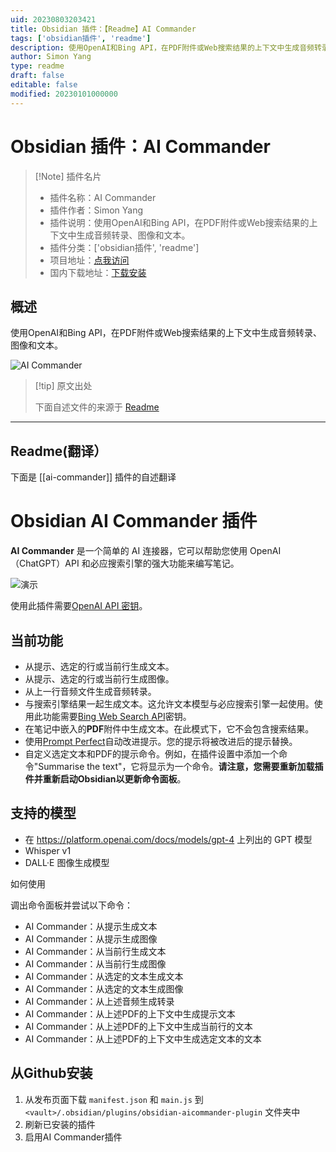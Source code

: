 ```yaml
---
uid: 20230803203421
title: Obsidian 插件：【Readme】AI Commander
tags: ['obsidian插件', 'readme']
description: 使用OpenAI和Bing API，在PDF附件或Web搜索结果的上下文中生成音频转录、图像和文本。
author: Simon Yang
type: readme
draft: false
editable: false
modified: 20230101000000
---
```


# Obsidian 插件：AI Commander

> [!Note] 插件名片
> - 插件名称：AI Commander
> - 插件作者：Simon Yang
> - 插件说明：使用OpenAI和Bing API，在PDF附件或Web搜索结果的上下文中生成音频转录、图像和文本。
> - 插件分类：['obsidian插件', 'readme']
> - 项目地址：[点我访问](https://github.com/yzh503/obsidian-aicommander-plugin)
> - 国内下载地址：[下载安装](https://pkmer.cn/products/plugin/pluginMarket/?ai-commander)

## 概述

使用OpenAI和Bing API，在PDF附件或Web搜索结果的上下文中生成音频转录、图像和文本。

![AI Commander](https://cdn.pkmer.cn/covers/ai-commander.gif!pkmer)

> [!tip] 原文出处
> 
>下面自述文件的来源于 [Readme](https://ghproxy.net/https://raw.githubusercontent.com/yzh503/obsidian-aicommander-plugin/master/README.md)
> 

---

## Readme(翻译）

下面是 [[ai-commander]] 插件的自述翻译


# Obsidian AI Commander 插件



**AI Commander** 是一个简单的 AI 连接器，它可以帮助您使用 OpenAI（ChatGPT）API 和必应搜索引擎的强大功能来编写笔记。

![演示](demo.gif)

使用此插件需要[OpenAI API 密钥](https://platform.openai.com/account/api-keys)。

## 当前功能

- 从提示、选定的行或当前行生成文本。
- 从提示、选定的行或当前行生成图像。
- 从上一行音频文件生成音频转录。
- 与搜索引擎结果一起生成文本。这允许文本模型与必应搜索引擎一起使用。使用此功能需要[Bing Web Search API](https://www.microsoft.com/en-us/bing/apis/bing-web-search-api)密钥。
- 在笔记中嵌入的**PDF**附件中生成文本。在此模式下，它不会包含搜索结果。
- 使用[Prompt Perfect](https://promptperfect.jina.ai/)自动改进提示。您的提示将被改进后的提示替换。
- 自定义选定文本和PDF的提示命令。例如，在插件设置中添加一个命令"Summarise the text"，它将显示为一个命令。**请注意，您需要重新加载插件并重新启动Obsidian以更新命令面板**。

## 支持的模型

- 在 https://platform.openai.com/docs/models/gpt-4 上列出的 GPT 模型
- Whisper v1
- DALL·E 图像生成模型

如何使用

调出命令面板并尝试以下命令：

- AI Commander：从提示生成文本
- AI Commander：从提示生成图像
- AI Commander：从当前行生成文本
- AI Commander：从当前行生成图像
- AI Commander：从选定的文本生成文本
- AI Commander：从选定的文本生成图像
- AI Commander：从上述音频生成转录
- AI Commander：从上述PDF的上下文中生成提示文本
- AI Commander：从上述PDF的上下文中生成当前行的文本
- AI Commander：从上述PDF的上下文中生成选定文本的文本

## 从Github安装

1. 从发布页面下载 `manifest.json` 和 `main.js` 到 `<vault>/.obsidian/plugins/obsidian-aicommander-plugin` 文件夹中
2. 刷新已安装的插件
3. 启用AI Commander插件



